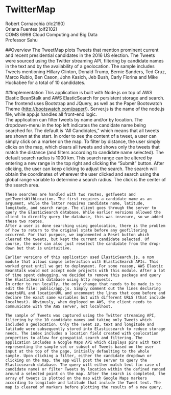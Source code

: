 # TwitterMap
Robert Cornacchia (rlc2160)  
Oriana Fuentes (oif2102)  
COMS 6998 Cloud Computing and Big Data	  	
Professor Sahu		  

##Overview
The TweetMap plots Tweets that mention prominent current and recent presidential candidates in the 2016 US election. The Tweets were sourced using the Twitter streaming API, filtering by candidate names in the text and by the availability of a geolocation. The sample includes Tweets mentioning Hillary Clinton, Donald Trump, Bernie Sanders, Ted Cruz, Marco Rubio, Ben Cason, John Kasich, Jeb Bush, Carly Fiorina and Mike Huckabee for a total of 10 candidates.  

##Implementation
This application is built with Node.js on top of AWS Elastic BeanStalk and AWS ElasticSearch for persistent storage and search. The frontend uses Bootstrap and JQuery, as well as the Paper Bootswatch Theme (http://bootswatch.com/paper/). Server.js is the name of the node.js file, while app.js handles all front-end logic.  
	The application can filter tweets by name and/or by location. The dropdown-menu in the top left indicates the candidate name being searched for. The default is “All Candidates,” which means that all tweets are shown at the start. In order to see the content of a tweet, a user can simply click on a marker on the map. To filter by distance, the user simply clicks on the map, which clears all tweets and shows only the tweets that match the distance (and filters according to candidate name selected). The default search radius is 1000 km. This search range can be altered by entering a new range in the top right and clicking the “Submit” button. After clicking, the user can keep clicking to adjust the search. The search will obtain the coordinates of wherever the user clicked and search using the global range variable to determine a search radius. The click is the center of the search area.  

	These searches are handled with two routes, getTweets and getTweetsWithLocation. The first requires a candidate name as an argument, while the latter requires candidate name, latitude, longitude, and search range. The client goes through the server to query the ElasticSearch database. While earlier versions allowed the client to directly query the database, this was insecure, so we added these two routes.
	After a user is done searching using geolocation, there is the problem of how to return to the original state before any geofiltering occurred. For that purpose, we implemented a Reset button which cleared the tweets, but kept the current candidate selected. Of course, the user can also just reselect the candidate from the drop-down but that is unintuitive.    

	Earlier versions of this application used ElasticSearch.js, a npm module that allows simple interaction with ElasticSearch APIs. This worked great until we got to deployment. For some reason, AWS Elastic BeanStalk would not accept node projects with this module. After a lot of time spent debugging, we decided to remove this package and query the ElasticSearch database using http requests.  
	In order to run locally, the only change that needs to be made is to edit the file: public/app.js. Simply comment out the lines declaring tweetsURL and locationURL and uncomment the lines that come before and declare the exact same variables but with different URLS (that include localhost). Obviously, when deployed on AWS, the client needs to communicate with the AWS server, not localhost.   

	The sample of Tweets was captured using the Twitter streaming API, filtering by the 10 candidate names and taking only Tweets which included a geolocation. Only the Tweet ID, text and longitude and latitude were subsequently stored into Elasticsearch to reduce storage needs. The index includes a location field created with geolocation properties to allow for geospatial search and filtering. The application includes a Google Maps API which displays pins with text representing the sample set or subset of Tweets based on the user input at the top of the page, initially defaulting to the whole sample. Upon clicking a filter, either the candidate dropdown or clicking on the map, the app will post the server to query the Elasticsearch database. The query will either match text (in case of candidate name) or filter Tweets by location within the defined ranged around a selected point on the map. After the search is completed, the array of tweets is plotted on the map with Google Maps markers according to longitude and latitude that include the Tweet text. The map is cleared of markers before plotting the results of a new query.  
